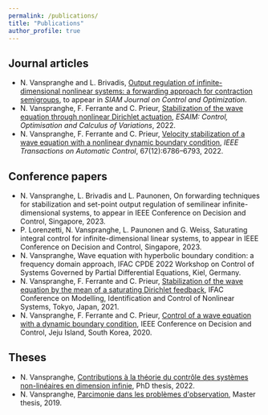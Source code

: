 ```yaml
---
permalink: /publications/
title: "Publications"
author_profile: true
---
```


## Journal articles

- N. Vanspranghe and L. Brivadis, [Output regulation of infinite-dimensional nonlinear systems: a forwarding approach for contraction semigroups](https://hal.archives-ouvertes.fr/hal-03540759/document), to appear in *SIAM Journal on Control and Optimization*.
- N. Vanspranghe, F. Ferrante and C. Prieur, [Stabilization of the wave equation through nonlinear Dirichlet actuation](https://doi.org/10.1051/cocv/2022077), *ESAIM: Control, Optimisation and Calculus of Variations*, 2022.
- N. Vanspranghe, F. Ferrante and C. Prieur, [Velocity stabilization of a wave equation with a nonlinear dynamic boundary condition](https://hal.archives-ouvertes.fr/hal-03349947/document), *IEEE Transactions on Automatic Control*, 67(12):6786–6793, 2022.

## Conference papers

- N. Vanspranghe, L. Brivadis and L. Paunonen, On forwarding techniques for stabilization and set-point output regulation of semilinear infinite-dimensional systems, to appear in IEEE Conference on Decision and Control, Singapore, 2023.
- P. Lorenzetti, N. Vanspranghe, L. Paunonen and G. Weiss, Saturating integral control for infinite-dimensional linear systems, to appear in IEEE Conference on Decision and Control, Singapore, 2023.
- N. Vanspranghe, Wave equation with hyperbolic boundary condition: a frequency domain approach, IFAC CPDE 2022 Workshop on Control of Systems Governed by Partial Differential Equations, Kiel, Germany.
- N. Vanspranghe, F. Ferrante and C. Prieur, [Stabilization of the wave equation by the mean of a saturating Dirichlet feedback](https://hal.archives-ouvertes.fr/hal-03349953/document), IFAC Conference on Modelling, Identification and Control of Nonlinear Systems, Tokyo, Japan, 2021.
- N. Vanspranghe, F. Ferrante and C. Prieur, [Control of a wave equation with a dynamic boundary condition](https://hal.archives-ouvertes.fr/hal-02987252/document), IEEE Conference on Decision and Control, Jeju Island, South Korea, 2020.

## Theses

- N. Vanspranghe, [Contributions à la théorie du contrôle des systèmes non-linéaires en dimension infinie](https://theses.hal.science/tel-03881092/document), PhD thesis, 2022.
- N. Vanspranghe, [Parcimonie dans les problèmes d'observation](https://hal.archives-ouvertes.fr/hal-03350395/document), Master thesis, 2019.


